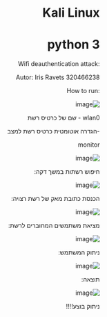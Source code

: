 <div dir='rtl' lang='he'>
 
 # Kali Linux 
 
 # python 3
 
 :Wifi deauthentication attack
 
 Autor: Iris Ravets 320466238
 
 :How to run
 
 ![image](https://user-images.githubusercontent.com/30858011/112865430-6efb8f80-90c1-11eb-8af3-f1621b1b6aaf.png)


wlan0 - שם של כרטיס רשת

 -הגדרה אוטומטית כרטיס רשת למצב 

monitor

![image](https://user-images.githubusercontent.com/30858011/112866383-66f01f80-90c2-11eb-99f8-cc73ba552f7d.png)
 
חיפוש רשתות במשך דקה:

![image](https://user-images.githubusercontent.com/30858011/112867348-7b80e780-90c3-11eb-8986-d5d466a30868.png)

הכנסת כתובת מאק של רשת רצויה:

![image](https://user-images.githubusercontent.com/30858011/112868393-ad467e00-90c4-11eb-8268-1ecd7747e03c.png)

מציאת משתמשים המחוברים לרשת:

![image](https://user-images.githubusercontent.com/30858011/112875991-9eb09480-90cd-11eb-85d8-e529e78ed7cb.png)

ניתוק המשתמש:

![image](https://user-images.githubusercontent.com/30858011/112872244-cf41ff80-90c8-11eb-87f9-004e71b940a7.png)

תוצאה:

![image](https://user-images.githubusercontent.com/30858011/112872471-192ae580-90c9-11eb-8d20-bf496e9cdf59.png)

ניתוק בוצע!!!!

</div>
